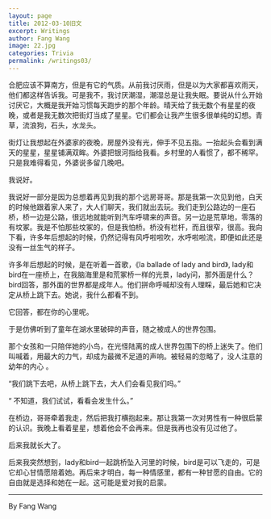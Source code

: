 ```yaml
---
layout: page
title: 2012-03-10旧文
excerpt: Writings
author: Fang Wang
image: 22.jpg
categories: Trivia
permalink: /writings03/
---
```


合肥应该不算南方，但是有它的气质。从前我讨厌雨，但是以为大家都喜欢雨天，他们都这样告诉我。可是我不，我讨厌潮湿，潮湿总是让我失眠。要说从什么开始讨厌它，大概是我开始习惯每天跑步的那个年龄。晴天给了我无数个有星星的夜晚，或者是我无数次把街灯当成了星星。它们都会让我产生很多很单纯的幻想。青草，流浪狗，石头，水龙头。

街灯让我想起在外婆家的夜晚，房屋外没有光，伸手不见五指。一抬起头会看到满天的星星，星星铺满双眸。外婆把银河指给我看。乡村里的人看惯了，都不稀罕。只是我难得看见，外婆说多留几晚吧。

我说好。

我说好一部分是因为总想着再见到我的那个远房哥哥。那是我第一次见到他，白天的时候他跟着家人来了，大人们聊天，我们就出去玩。我们走到公路边的一座石桥，桥一边是公路，很远地就能听到汽车呼啸来的声音。另一边是荒草地，零落的有坟冢。我是不怕那些坟冢的，但是我怕桥。桥没有栏杆，而且很窄，很高。我向下看，许多年后想起的时候，仍然记得有风呼啦啦吹，水呼啦啦流，即便如此还是没有一丝生气的样子。

许多年后想起的时候，是在听着一首歌，《la ballade of lady and bird》, lady和bird在一座桥上，在我脑海里是和荒冢桥一样的光景，lady问，那外面是什么？bird回答，那外面的世界都是成年人。他们拼命呼喊却没有人理睬，最后她和它决定从桥上跳下去。她说，我什么都看不到。

它回答，都在你的心里呢。

于是仿佛听到了童年在湖水里破碎的声音，随之被成人的世界包围。

那个女孩和一只陪伴她的小鸟，在光怪陆离的成人世界包围下的桥上迷失了。他们叫喊着，用最大的力气，却成为最微不足道的声响。被轻易的忽略了，没人注意的幼年的内心 。

“我们跳下去吧，从桥上跳下去，大人们会看见我们吗。”

“ 不知道，我们试试，看看会发生什么。”

在桥边，哥哥牵着我走，然后把我打横抱起来。那让我第一次对男性有一种很启蒙的认识。我晚上看着星星，想着他会不会再来。但是我再也没有见过他了。

后来我就长大了。

后来我突然想到，lady和bird一起跳桥坠入河里的时候，bird是可以飞走的，可是它却心甘情愿陪着她。再后来才明白，每一种情感里，都有一种甘愿的自由。它的自由就是选择和她在一起。这可能是爱对我的启蒙。



****

By Fang Wang

